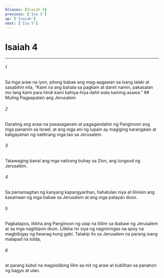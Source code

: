 ```yaml
---
Aliases: [Isaiah 4]
previous: ['Isa 3']
up: ['Isaiah']
next: ['Isa 5']
---
```

# Isaiah 4

***






















###### 1 










Sa mga araw na iyon, pitong babae ang mag-aagawan sa isang lalaki at sasabihin nila, "Kami na ang bahala sa pagkain at damit namin, pakasalan mo lang kami para hindi kami kahiya-hiya dahil wala kaming asawa." ## Muling Pagpapalain ang Jerusalem 





















###### 2 










Darating ang araw na pasasaganain at pagagandahin ng Panginoon ang mga pananim sa Israel, at ang mga ani ng lupain ay magiging karangalan at kaligayahan ng natitirang mga tao sa Jerusalem. 





















###### 3 










Tatawaging banal ang mga natirang buhay sa Zion, ang lungsod ng Jerusalem. 





















###### 4 










Sa pamamagitan ng kanyang kapangyarihan, hahatulan niya at lilinisin ang kasamaan ng mga babae sa Jerusalem at ang mga patayan doon. 





















###### 5 










Pagkatapos, lilikha ang Panginoon ng ulap na lililim sa ibabaw ng Jerusalem at sa mga nagtitipon doon. Lilikha rin siya ng nagniningas na apoy na magbibigay ng liwanag kung gabi. Tatakip ito sa Jerusalem na parang isang malapad na tolda, 





















###### 6 










at parang kubol na magsisilbing lilim sa init ng araw at kublihan sa panahon ng bagyo at ulan.
